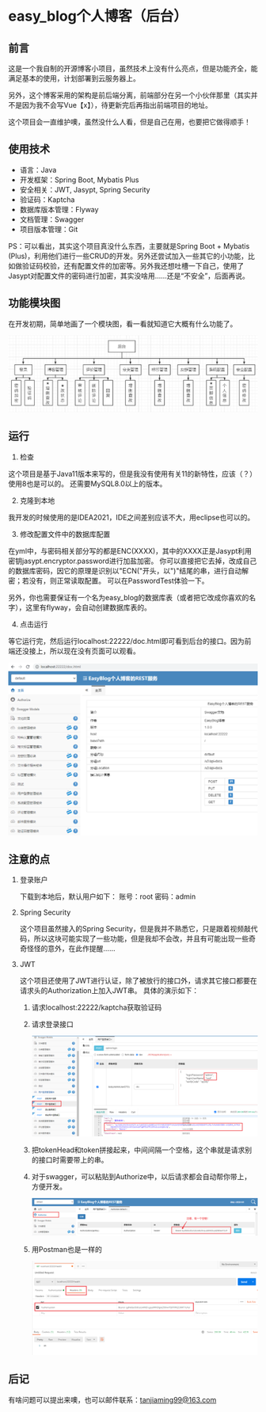 # easy_blog个人博客（后台）

## 前言

这是一个我自制的开源博客小项目，虽然技术上没有什么亮点，但是功能齐全，能满足基本的使用，计划部署到云服务器上。

另外，这个博客采用的架构是前后端分离，前端部分在另一个小伙伴那里（其实并不是因为我不会写Vue【x】），待更新完后再指出前端项目的地址。

这个项目会一直维护噢，虽然没什么人看，但是自己在用，也要把它做得顺手！

## 使用技术

+ 语言：Java
+ 开发框架：Spring Boot, Mybatis Plus
+ 安全相关：JWT, Jasypt, Spring Security
+ 验证码：Kaptcha 
+ 数据库版本管理：Flyway
+ 文档管理：Swagger
+ 项目版本管理：Git

PS：可以看出，其实这个项目真没什么东西，主要就是Spring Boot + Mybatis (Plus)，利用他们进行一些CRUD的开发。另外还尝试加入一些其它的小功能，比如做验证码校验，还有配置文件的加密等。另外我还想吐槽一下自己，使用了Jasypt对配置文件的密码进行加密，其实没啥用……还是“不安全”，后面再说。

## 功能模块图

在开发初期，简单地画了一个模块图，看一看就知道它大概有什么功能了。

![img.png](md/项目模块图.png)

## 运行
1. 检查

这个项目是基于Java11版本来写的，但是我没有使用有关11的新特性，应该（？）使用8也是可以的。
还需要MySQL8.0以上的版本。

2. 克隆到本地

我开发的时候使用的是IDEA2021，IDE之间差别应该不大，用eclipse也可以的。

3. 修改配置文件中的数据库配置

在yml中，与密码相关部分写的都是ENC(XXXX)，其中的XXXX正是Jasypt利用密钥jasypt.encryptor.password进行加盐加密。
你可以直接把它去掉，改成自己的数据库密码，因它的原理是识别以"ECN("开头，以")"结尾的串，进行自动解密；若没有，则正常读取配置。
可以在PasswordTest体验一下。

另外，你也需要保证有一个名为easy_blog的数据库表（或者把它改成你喜欢的名字），这里有flyway，会自动创建数据库表的。

4. 点击运行

等它运行完，然后运行localhost:22222/doc.html即可看到后台的接口。因为前端还没接上，所以现在没有页面可以观看。

![img.png](md/接口文档页面.png)

## 注意的点

1. 登录账户

    下载到本地后，默认用户如下：
    账号：root
    密码：admin

1. Spring Security

    这个项目虽然接入的Spring Security，但是我并不熟悉它，只是跟着视频敲代码，所以这块可能实现了一些功能，但是我却不会改，并且有可能出现一些奇奇怪怪的意外，在此作提醒……

2. JWT
    
    这个项目还使用了JWT进行认证，除了被放行的接口外，请求其它接口都要在请求头的Authorization上加入JWT串。
    具体的演示如下：
        
    1. 请求localhost:22222/kaptcha获取验证码
    2. 请求登录接口
        
        ![img.png](md/登录.png)
    3. 把tokenHead和token拼接起来，中间间隔一个空格，这个串就是请求别的接口时需要带上的串。
    4. 对于swagger，可以粘贴到Authorize中，以后请求都会自动帮你带上，方便开发。
        
        ![img.png](md/swagger_authorize.png)
    5. 用Postman也是一样的
    
        ![img.png](md/postman_authorize.png)

## 后记

有啥问题可以提出来噢，也可以邮件联系：tanjiaming99@163.com 


